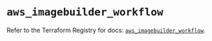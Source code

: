 # `aws_imagebuilder_workflow`

Refer to the Terraform Registry for docs: [`aws_imagebuilder_workflow`](https://registry.terraform.io/providers/hashicorp/aws/6.14.0/docs/resources/imagebuilder_workflow).
